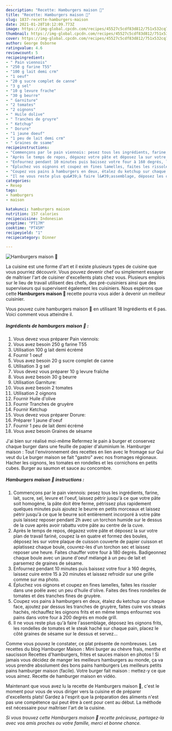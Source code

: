 ```yaml
---
description: "Recette: Hamburgers maison 🍔"
title: "Recette: Hamburgers maison 🍔"
slug: 1837-recette-hamburgers-maison
date: 2021-01-28T10:12:09.773Z
image: https://img-global.cpcdn.com/recipes/45527c5cdf83d812/751x532cq70/hamburgers-maison-🍔-photo-principale-de-la-recette.jpg
thumbnail: https://img-global.cpcdn.com/recipes/45527c5cdf83d812/751x532cq70/hamburgers-maison-🍔-photo-principale-de-la-recette.jpg
cover: https://img-global.cpcdn.com/recipes/45527c5cdf83d812/751x532cq70/hamburgers-maison-🍔-photo-principale-de-la-recette.jpg
author: George Osborne
ratingvalue: 4.6
reviewcount: 5
recipeingredient:
- " Pain viennois"
- "250 g farine T55"
- "100 g lait demi crm"
- "1 oeuf"
- "20 g sucre complet de canne"
- "3 g sel"
- "10 g levure frache"
- "30 g beurre"
- " Garniture"
- "2 tomates"
- "2 oignons"
- " Huile dolive"
- " Tranches de gruyre"
- " Ketchup"
- " Dorure"
- "1 jaune doeuf"
- "1 peu de lait demi crm"
- " Graines de ssame"
recipeinstructions:
- "Commençons par le pain viennois: pesez tous les ingrédients, farine, lait, sucre, sel, levure et l&#39;oeuf, laissez pétrir jusqu&#39;à ce que votre pâte soit homogène, la pâte doit être ferme, pétrissez plus rapidement quelques minutes puis ajoutez le beurre en petits morceaux et laissez pétrir jusqu&#39;à ce que le beurre soit entièrement incorporé à votre pâte puis laissez reposer pendant 2h avec un torchon humide sur le dessus de la cuve après avoir rabattu votre pâte au centre de la cuve."
- "Après le temps de repos, dégazez votre pâte et déposez la sur votre plan de travail fariné, coupez la en quatre et formez des boules, déposez les sur votre plaque de cuisson couverte de papier cuisson et aplatissez chaque boule, couvrez-les d&#39;un torchon sec et laissez reposer une heure. Faites chauffer votre four à 180 degrés. Badigeonnez chaque boule avec un jaune d&#39;oeuf mélangé à un peu de lait et parsemez de graines de sésame."
- "Enfournez pendant 10 minutes puis baissez votre four à 160 degrés, laissez cuire entre 15 à 20 minutes et laissez refroidir sur une grille comme sur ma photo."
- "Épluchez vos oignons et coupez en fines lamelles, faites les rissoler dans une poêle avec un peu d&#39;huile d&#39;olive. Faites des fines rondelles de tomates et des tranches fines de gruyère."
- "Coupez vos pains à hamburgers en deux, étalez du ketchup sur chaque face, ajoutez par dessus les tranches de gruyère, faites cuire vos steaks hachés, réchauffez les oignons frits et en même temps enfournez vos pains dans votre four à 200 degrés en mode grill."
- "Il ne vous reste plus qu&#39;à faire l&#39;assemblage, déposez les oignons frits, les rondelles de tomates et le steak haché sur chaque pain, placez le côté graines de sésame sur le dessus et servez..."
categories:
- Resep
tags:
- hamburgers
- maison

katakunci: hamburgers maison 
nutrition: 157 calories
recipecuisine: Indonesian
preptime: "PT17M"
cooktime: "PT45M"
recipeyield: "1"
recipecategory: Dinner

---
```



![Hamburgers maison 🍔](https://img-global.cpcdn.com/recipes/45527c5cdf83d812/751x532cq70/hamburgers-maison-🍔-photo-principale-de-la-recette.jpg)

La cuisine est une forme d'art et il existe plusieurs types de cuisine que vous pourriez découvrir. Vous pouvez devenir chef ou simplement essayer de maîtriser l'art de cuisiner d'excellents plats chez vous. Plusieurs emplois sur le lieu de travail utilisent des chefs, des pré-cuisiniers ainsi que des superviseurs qui supervisent également les cuisiniers. Nous espérons que cette <strong> Hamburgers maison 🍔 </strong> recette pourra vous aider à devenir un meilleur cuisinier.

<!--inarticleads1-->

Vous pouvez cuire hamburgers maison 🍔 en utilisant 18 Ingrédients et 6 pas. Voici comment vous atteindre il.

##### Ingrédients de hamburgers maison 🍔 :

1. Vous devez vous préparer  Pain viennois:
1. Vous avez besoin 250 g farine T55
1. Utilisation 100 g lait demi écrémé
1. Fournir 1 oeuf
1. Vous avez besoin 20 g sucre complet de canne
1. Utilisation 3 g sel
1. Vous devez vous préparer 10 g levure fraîche
1. Vous avez besoin 30 g beurre
1. Utilisation  Garniture:
1. Vous avez besoin 2 tomates
1. Utilisation 2 oignons
1. Fournir  Huile d&#39;olive
1. Fournir  Tranches de gruyère
1. Fournir  Ketchup
1. Vous devez vous préparer  Dorure:
1. Préparer 1 jaune d&#39;oeuf
1. Fournir 1 peu de lait demi écrémé
1. Vous avez besoin  Graines de sésame


J&#39;ai bien sur réalisé moi-même Refermez le pain à burger et conservez chaque burger dans une feuille de papier d&#39;aluminium le. Hamburger maison : Tout l&#39;environnement des recettes en lien avec le fromage sur Qui veut du Le burger maison se fait &#34;gastro&#34; avec nos fromages régionaux. Hacher les oignons, les tomates en rondelles et les cornichons en petits cubes. Burger au saumon et sauce au concombre. 

<!--inarticleads2-->

##### Hamburgers maison 🍔 instructions :

1. Commençons par le pain viennois: pesez tous les ingrédients, farine, lait, sucre, sel, levure et l&#39;oeuf, laissez pétrir jusqu&#39;à ce que votre pâte soit homogène, la pâte doit être ferme, pétrissez plus rapidement quelques minutes puis ajoutez le beurre en petits morceaux et laissez pétrir jusqu&#39;à ce que le beurre soit entièrement incorporé à votre pâte puis laissez reposer pendant 2h avec un torchon humide sur le dessus de la cuve après avoir rabattu votre pâte au centre de la cuve.
1. Après le temps de repos, dégazez votre pâte et déposez la sur votre plan de travail fariné, coupez la en quatre et formez des boules, déposez les sur votre plaque de cuisson couverte de papier cuisson et aplatissez chaque boule, couvrez-les d&#39;un torchon sec et laissez reposer une heure. Faites chauffer votre four à 180 degrés. Badigeonnez chaque boule avec un jaune d&#39;oeuf mélangé à un peu de lait et parsemez de graines de sésame.
1. Enfournez pendant 10 minutes puis baissez votre four à 160 degrés, laissez cuire entre 15 à 20 minutes et laissez refroidir sur une grille comme sur ma photo.
1. Épluchez vos oignons et coupez en fines lamelles, faites les rissoler dans une poêle avec un peu d&#39;huile d&#39;olive. Faites des fines rondelles de tomates et des tranches fines de gruyère.
1. Coupez vos pains à hamburgers en deux, étalez du ketchup sur chaque face, ajoutez par dessus les tranches de gruyère, faites cuire vos steaks hachés, réchauffez les oignons frits et en même temps enfournez vos pains dans votre four à 200 degrés en mode grill.
1. Il ne vous reste plus qu&#39;à faire l&#39;assemblage, déposez les oignons frits, les rondelles de tomates et le steak haché sur chaque pain, placez le côté graines de sésame sur le dessus et servez...


Comme vous pouvez le constater, ce plat présente de nombreuses. Les recettes du blog Hamburger Maison : Mini burger au chèvre frais, menthe et saucisson Recettes d&#39;hamburgers, frites et sauces maison en photos ! Si jamais vous décidez de manger les meilleurs hamburgers au monde, ça va vous prendre absolument des bons pains hamburgers Les meilleurs petits pains hamburger maison (facile). Votre burger fait maison : mettez-y ce que vous aimez. Recette de hamburger maison en vidéo. 

<!--inarticleads1-->

<p>
Maintenant que vous avez lu la recette de Hamburgers maison 🍔, c'est le moment pour vous de vous diriger vers la cuisine et de préparer d'excellents plats! Gardez à l'esprit que la préparation des aliments n'est pas une compétence qui peut être à cent pour cent au début. La méthode est nécessaire pour maîtriser l'art de la cuisine.
</p>

<p>
<i>Si vous trouvez cette Hamburgers maison 🍔 recette précieuse, partagez-la avec vos amis proches ou votre famille, merci et bonne chance.</i>
</p>
